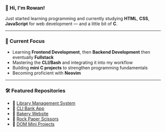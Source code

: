 ### 👋 Hi, I'm Rowan!

Just started learning programming and currently studying **HTML**, **CSS**, **JavaScript** for web development — and a little bit of **C**.

---

### 🎯 Current Focus  

- Learning **Frontend Development**, then **Backend Development** then eventually **Fullstack**  
- Mastering the **CLI/Bash** and integrating it into my workflow  
- Building **mini C projects** to strengthen programming fundamentals  
- Becoming proficient with **Neovim**

---

### 🛠️ Featured Repositories  

- 🔗 [Library Management System](https://github.com/rowanvictor01/library-management-system.git)  
- 🔗 [CLI Bank App](https://github.com/rowanvictor01/cli-bank-app)  
- 🔗 [Bakery Website](https://github.com/rowanvictor01/bakery-website)  
- 🔗 [Rock Paper Scissors](https://github.com/rowanvictor01/rock-paper-scissors.git)  
- 🔗 [DOM Mini Projects](https://github.com/rowanvictor01/dom-mini-projects)  




